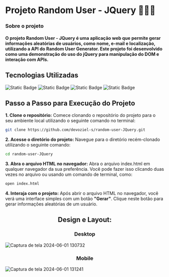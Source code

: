 # Projeto Random User - JQuery 👨🏾‍💻
### Sobre o projeto

<h4>O projeto Random User - JQuery é uma aplicação web que permite gerar informações aleatórias de usuários, como nome, e-mail e localização, utilizando a API do Random User Generator. Este projeto foi desenvolvido como uma demonstração do uso do jQuery para manipulação do DOM e interação com APIs.</h4>

## Tecnologias Utilizadas


![Static Badge](https://img.shields.io/badge/HTML-orange?style=for-the-badge&logo=html5&logoColor=white&logoSize=12px)
![Static Badge](https://img.shields.io/badge/CSS-blue?style=for-the-badge&logo=css3&logoColor=white&logoSize=12px)
![Static Badge](https://img.shields.io/badge/JQuery-blue?style=for-the-badge&logo=jquery&logoColor=white&logoSize=12px)
![Static Badge](https://img.shields.io/badge/Random--User--API-green?style=for-the-badge&logoColor=white&logoSize=12px&link=https%3A%2F%2Frandomuser.me%2F)



## Passo a Passo para Execução do Projeto
**1. Clone o repositório:** Comece clonando o repositório do projeto para o seu ambiente local utilizando o seguinte comando no terminal:

```bash
git clone https://github.com/devoziel-s/random-user-JQuery.git
```

**2. Acesse o diretório do projeto:** Navegue para o diretório recém-clonado utilizando o seguinte comando:

```bash
cd random-user-JQuery
```

**3. Abra o arquivo HTML no navegador:** Abra o arquivo index.html em qualquer navegador da sua preferência. Você pode fazer isso clicando duas vezes no arquivo ou usando um comando de terminal, como:

```bash
open index.html
```
**4. Interaja com o projeto:** Após abrir o arquivo HTML no navegador, você verá uma interface simples com um botão **"Gerar"**. Clique neste botão para gerar informações aleatórias de um usuário.


<h2 align="center">Design e Layout:</h2>

<h3 align="center">Desktop</h3>

![Captura de tela 2024-06-01 130732](https://github.com/devoziel-s/random-user-JQuery/assets/138177458/363ec13c-2811-4faa-ab93-ba41044d83f4)

<h3 align="center">Mobile</h3>

![Captura de tela 2024-06-01 131241](https://github.com/devoziel-s/random-user-JQuery/assets/138177458/960e0154-b323-4f53-889a-8c8915e2435e)

